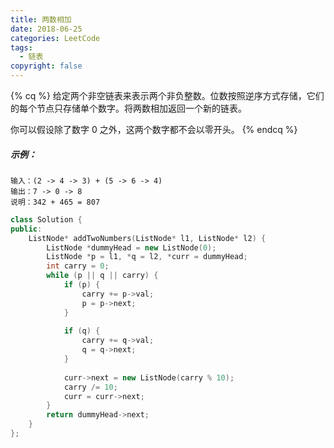 ```yaml
---
title: 两数相加
date: 2018-06-25
categories: LeetCode
tags:
  - 链表
copyright: false
---
```

{% cq %}
给定两个非空链表来表示两个非负整数。位数按照逆序方式存储，它们的每个节点只存储单个数字。将两数相加返回一个新的链表。

你可以假设除了数字 0 之外，这两个数字都不会以零开头。
{% endcq %}
<!-- more -->

##### 示例：

```
输入：(2 -> 4 -> 3) + (5 -> 6 -> 4)
输出：7 -> 0 -> 8
说明：342 + 465 = 807
```

``` cpp
class Solution {
public:
    ListNode* addTwoNumbers(ListNode* l1, ListNode* l2) {
        ListNode *dummyHead = new ListNode(0);
        ListNode *p = l1, *q = l2, *curr = dummyHead;
        int carry = 0;
        while (p || q || carry) {
            if (p) {
                carry += p->val;
                p = p->next;
            }
            
            if (q) {
                carry += q->val;
                q = q->next;
            }
            
            curr->next = new ListNode(carry % 10);
            carry /= 10;
            curr = curr->next;
        }
        return dummyHead->next;
    }
};
```
